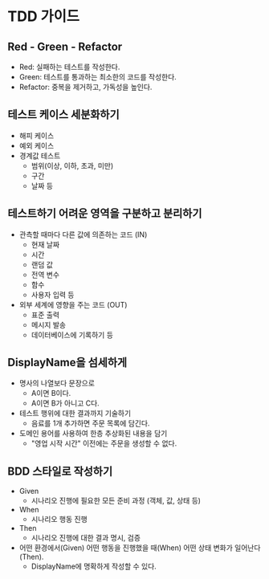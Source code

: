 # TDD 가이드

## Red - Green - Refactor
- Red: 실패하는 테스트를 작성한다.
- Green: 테스트를 통과하는 최소한의 코드를 작성한다.
- Refactor: 중복을 제거하고, 가독성을 높인다.

## 테스트 케이스 세분화하기
- 해피 케이스
- 예외 케이스
- 경계값 테스트
  - 범위(이상, 이하, 초과, 미만)
  - 구간
  - 날짜 등

## 테스트하기 어려운 영역을 구분하고 분리하기
- 관측할 때마다 다른 값에 의존하는 코드 (IN)
  - 현재 날짜 
  - 시간 
  - 랜덤 값
  - 전역 변수
  - 함수
  - 사용자 입력 등
- 외부 세계에 영향을 주는 코드 (OUT)
  - 표준 출력
  - 메시지 발송
  - 데이터베이스에 기록하기 등

## DisplayName을 섬세하게
- 명사의 나열보다 문장으로
  - A이면 B이다.
  - A이면 B가 아니고 C다.
- 테스트 행위에 대한 결과까지 기술하기
  - 음료를 1개 추가하면 주문 목록에 담긴다.
- 도메인 용어를 사용하여 한층 추상화된 내용을 담기
  - "영업 시작 시간" 이전에는 주문을 생성할 수 없다.

## BDD 스타일로 작성하기
- Given
  - 시나리오 진행에 필요한 모든 준비 과정 (객체, 값, 상태 등)
- When
  - 시나리오 행동 진행
- Then
  - 시나리오 진행에 대한 결과 명시, 검증
- 어떤 환경에서(Given) 어떤 행동을 진행했을 때(When) 어떤 상태 변화가 일어난다(Then).
  - DisplayName에 명확하게 작성할 수 있다.